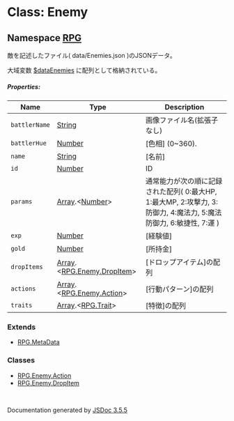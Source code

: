 # Class: Enemy

## Namespace [RPG](RPG.md)

敵を記述したファイル( data/Enemies.json )のJSONデータ。
 
大域変数 [$dataEnemies](global.md#dataenemies-arrayrpgenemy) に配列として格納されている。

##### Properties:

| Name | Type | Description |
| --- | --- | --- |
| `battlerName` | [String](String.md) | 画像ファイル名(拡張子なし) |
| `battlerHue` | [Number](Number.md) | [色相] \(0~360). |
| `name` | [String](String.md) | [名前] |
| `id` | [Number](Number.md) | ID |
| `params` | [Array](Array.md).&lt;[Number](Number.md)&gt; | 通常能力が次の順に記録された配列( 0:最大HP, 1:最大MP, 2:攻撃力, 3:防御力, 4:魔法力, 5:魔法防御力, 6:敏捷性, 7:運 )|
| `exp` | [Number](Number.md) | [経験値] |
| `gold` | [Number](Number.md) | [所持金] |
| `dropItems` | [Array](Array.md).<[RPG.Enemy.DropItem](RPG.Enemy.DropItem.md)> | [ドロップアイテム]の配列 |
| `actions` | [Array](Array.md).<[RPG.Enemy.Action](RPG.Enemy.Action.md)> | [行動パターン]の配列 |
| `traits` | [Array](Array.md).<[RPG.Trait](RPG.Trait.md)> | [特徴]の配列 |


### Extends

* [RPG.MetaData](RPG.MetaData.md)

### Classes

* [RPG.Enemy.Action](RPG.Enemy.Action.md)
* [RPG.Enemy.DropItem](RPG.Enemy.DropItem.md)

 <br>

  Documentation generated by [JSDoc 3.5.5](https://github.com/jsdoc3/jsdoc)
